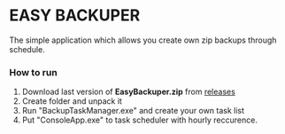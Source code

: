 # EASY BACKUPER
The simple application which allows you create own zip backups through schedule.

### How to run
1. Download last version of **EasyBackuper.zip** from [releases](https://github.com/AndrewSotnikovEng/EasyBackuper/releases/ "releases")
2. Create folder and unpack it
3. Run "BackupTaskManager.exe" and create your own task list
4. Put "ConsoleApp.exe" to task scheduler with hourly reccurence.
